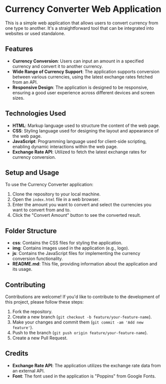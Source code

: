 # Currency Converter Web Application

This is a simple web application that allows users to convert currency from one type to another. It's a straightforward tool that can be integrated into websites or used standalone.

## Features

- **Currency Conversion**: Users can input an amount in a specified currency and convert it to another currency.
- **Wide Range of Currency Support**: The application supports conversion between various currencies, using the latest exchange rates fetched from an API.
- **Responsive Design**: The application is designed to be responsive, ensuring a good user experience across different devices and screen sizes.

## Technologies Used

- **HTML**: Markup language used to structure the content of the web page.
- **CSS**: Styling language used for designing the layout and appearance of the web page.
- **JavaScript**: Programming language used for client-side scripting, enabling dynamic interactions within the web page.
- **Exchange Rate API**: Utilized to fetch the latest exchange rates for currency conversion.

## Setup and Usage

To use the Currency Converter application:

1. Clone the repository to your local machine.
2. Open the `index.html` file in a web browser.
3. Enter the amount you want to convert and select the currencies you want to convert from and to.
4. Click the "Convert Amount" button to see the converted result.

## Folder Structure

- **css**: Contains the CSS files for styling the application.
- **img**: Contains images used in the application (e.g., logo).
- **js**: Contains the JavaScript files for implementing the currency conversion functionality.
- **README.md**: This file, providing information about the application and its usage.

## Contributing

Contributions are welcome! If you'd like to contribute to the development of this project, please follow these steps:

1. Fork the repository.
2. Create a new branch (`git checkout -b feature/your-feature-name`).
3. Make your changes and commit them (`git commit -am 'Add new feature'`).
4. Push to the branch (`git push origin feature/your-feature-name`).
5. Create a new Pull Request.

## Credits

- **Exchange Rate API**: The application utilizes the exchange rate data from an external API.
- **Font**: The font used in the application is "Poppins" from Google Fonts.
